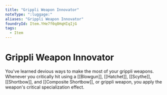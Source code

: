 ```yaml
---
title: "Grippli Weapon Innovator"
noteType: ":luggage:"
aliases: "Grippli Weapon Innovator"
foundryId: Item.YHe7f0q8HqHIqIjG
tags:
  - Item
---
```


# Grippli Weapon Innovator

You've learned devious ways to make the most of your grippli weapons. Whenever you critically hit using a [[Blowgun]], [[Hatchet]], [[Scythe]], [[Shortbow]], and [[Composite Shortbow]], or grippli weapon, you apply the weapon's critical specialization effect.
